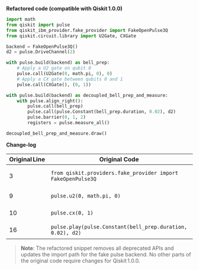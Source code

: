 **Refactored code (compatible with Qiskit 1.0.0)**  

```python
import math
from qiskit import pulse
from qiskit_ibm_provider.fake_provider import FakeOpenPulse3Q
from qiskit.circuit.library import U2Gate, CXGate

backend = FakeOpenPulse3Q()
d2 = pulse.DriveChannel(2)

with pulse.build(backend) as bell_prep:
    # Apply a U2 gate on qubit 0
    pulse.call(U2Gate(0, math.pi, 0), 0)
    # Apply a CX gate between qubits 0 and 1
    pulse.call(CXGate(), (0, 1))

with pulse.build(backend) as decoupled_bell_prep_and_measure:
    with pulse.align_right():
        pulse.call(bell_prep)
        pulse.call(pulse.Constant(bell_prep.duration, 0.02), d2)
        pulse.barrier(0, 1, 2)
        registers = pulse.measure_all()

decoupled_bell_prep_and_measure.draw()
```

**Change‑log**

| Original Line | Original Code | Suggested Change | Reason | Reference |
|--------------|---------------|------------------|--------|-----------|
| 3 | `from qiskit.providers.fake_provider import FakeOpenPulse3Q` | `from qiskit_ibm_provider.fake_provider import FakeOpenPulse3Q` | `qiskit.providers.fake_provider` module is deprecated in Qiskit 1.0.0. | IK |
| 9 | `pulse.u2(0, math.pi, 0)` | `pulse.call(U2Gate(0, math.pi, 0), 0)` | `pulse.u2` is deprecated; use a gate object with `pulse.call`. | IK |
| 10 | `pulse.cx(0, 1)` | `pulse.call(CXGate(), (0, 1))` | `pulse.cx` is deprecated; use a gate object with `pulse.call`. | IK |
| 16 | `pulse.play(pulse.Constant(bell_prep.duration, 0.02), d2)` | `pulse.call(pulse.Constant(bell_prep.duration, 0.02), d2)` | `pulse.play` is deprecated; replace with `pulse.call`. | IK |

> **Note**: The refactored snippet removes all deprecated APIs and updates the import path for the fake pulse backend. No other parts of the original code require changes for Qiskit 1.0.0.
